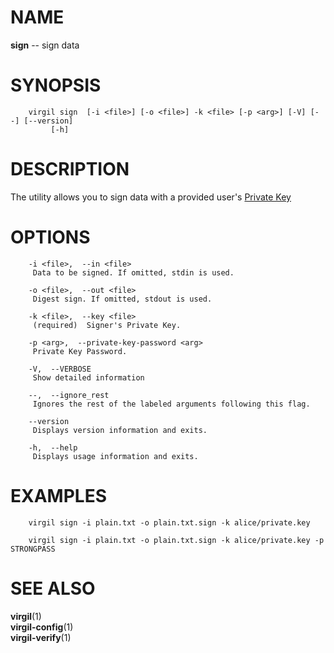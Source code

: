 NAME
====

**sign** -- sign data

SYNOPSIS
========

        virgil sign  [-i <file>] [-o <file>] -k <file> [-p <arg>] [-V] [--] [--version]
             [-h]

DESCRIPTION
===========

The utility allows you to sign data with a provided user's [Private
Key](https://github.com/VirgilSecurity/virgil/wiki/Virgil-Glossary#private-key)

OPTIONS
=======

        -i <file>,  --in <file>
         Data to be signed. If omitted, stdin is used.

        -o <file>,  --out <file>
         Digest sign. If omitted, stdout is used.

        -k <file>,  --key <file>
         (required)  Signer's Private Key.

        -p <arg>,  --private-key-password <arg>
         Private Key Password.

        -V,  --VERBOSE
         Show detailed information

        --,  --ignore_rest
         Ignores the rest of the labeled arguments following this flag.

        --version
         Displays version information and exits.

        -h,  --help
         Displays usage information and exits.

EXAMPLES
========

        virgil sign -i plain.txt -o plain.txt.sign -k alice/private.key

        virgil sign -i plain.txt -o plain.txt.sign -k alice/private.key -p STRONGPASS

SEE ALSO
========

**virgil**(1)  
**virgil-config**(1)  
**virgil-verify**(1)
